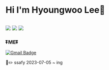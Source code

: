 # Hi I'm Hyoungwoo Lee👋

<img src="https://img.shields.io/badge/java-007396?style=for-the-badge&logo=java&logoColor=white"> <img src="https://img.shields.io/badge/spring-6DB33F?style=for-the-badge&logo=spring&logoColor=white"> <img src="https://img.shields.io/badge/github-181717?style=for-the-badge&logo=github&logoColor=white"> 
---
### ⏬ME⏬
  [![Gmail Badge](https://img.shields.io/badge/Gmail-d14836?style=flat-square&logo=Gmail&logoColor=white&link=mailto:dlguddn3024@gmail.com)](mailto:dlguddn3024@gmail.com)

  📖✏️ 
  ssafy
  2023-07-05 ~ ing





<!--
**Leehyoungwoo/Leehyoungwoo** is a ✨ _special_ ✨ repository because its `README.md` (this file) appears on your GitHub profile.

Here are some ideas to get you started:

- 🔭 I’m currently working on ...
- 🌱 I’m currently learning ...
- 👯 I’m looking to collaborate on ...
- 🤔 I’m looking for help with ...
- 💬 Ask me about ...
- 📫 How to reach me: ...
- 😄 Pronouns: ...
- ⚡ Fun fact: ...
-->

